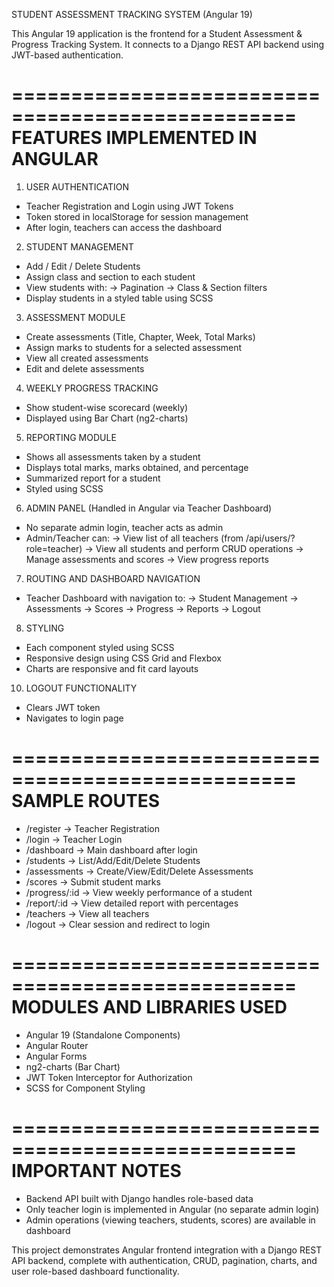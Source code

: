  STUDENT ASSESSMENT TRACKING SYSTEM (Angular 19)

This Angular 19 application is the frontend for a Student Assessment & Progress Tracking System.
It connects to a Django REST API backend using JWT-based authentication.

==================================================
FEATURES IMPLEMENTED IN ANGULAR
==================================================

1. USER AUTHENTICATION
- Teacher Registration and Login using JWT Tokens
- Token stored in localStorage for session management
- After login, teachers can access the dashboard

2. STUDENT MANAGEMENT
- Add / Edit / Delete Students
- Assign class and section to each student
- View students with:
-> Pagination
-> Class & Section filters
- Display students in a styled table using SCSS

3. ASSESSMENT MODULE
- Create assessments (Title, Chapter, Week, Total Marks)
- Assign marks to students for a selected assessment
- View all created assessments
- Edit and delete assessments

4. WEEKLY PROGRESS TRACKING
- Show student-wise scorecard (weekly)
- Displayed using Bar Chart (ng2-charts)


5. REPORTING MODULE
- Shows all assessments taken by a student
- Displays total marks, marks obtained, and percentage
- Summarized report for a student
- Styled using SCSS

6. ADMIN PANEL (Handled in Angular via Teacher Dashboard)
- No separate admin login, teacher acts as admin
- Admin/Teacher can:
-> View list of all teachers (from /api/users/?role=teacher)
-> View all students and perform CRUD operations
-> Manage assessments and scores
-> View progress reports

7. ROUTING AND DASHBOARD NAVIGATION
- Teacher Dashboard with navigation to:
-> Student Management
-> Assessments
-> Scores
-> Progress
-> Reports
-> Logout

8. STYLING
- Each component styled using SCSS
- Responsive design using CSS Grid and Flexbox
- Charts are responsive and fit card layouts

10. LOGOUT FUNCTIONALITY
- Clears JWT token
- Navigates to login page


==================================================
SAMPLE ROUTES
==================================================

- /register → Teacher Registration
- /login → Teacher Login
- /dashboard → Main dashboard after login
- /students → List/Add/Edit/Delete Students
- /assessments → Create/View/Edit/Delete Assessments
- /scores → Submit student marks
- /progress/:id → View weekly performance of a student
- /report/:id → View detailed report with percentages
- /teachers → View all teachers
- /logout → Clear session and redirect to login


==================================================
MODULES AND LIBRARIES USED
==================================================

- Angular 19 (Standalone Components)
- Angular Router
- Angular Forms
- ng2-charts (Bar Chart)
- JWT Token Interceptor for Authorization
- SCSS for Component Styling


==================================================
IMPORTANT NOTES
==================================================

- Backend API built with Django handles role-based data
- Only teacher login is implemented in Angular (no separate admin login)
- Admin operations (viewing teachers, students, scores) are available in dashboard

This project demonstrates Angular frontend integration with a Django REST API backend, complete with authentication, CRUD, pagination, charts, and user role-based dashboard functionality.
